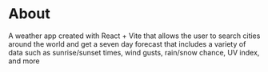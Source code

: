 # About

A weather app created with React + Vite that allows the user to search cities around the world and get a seven day forecast that includes a variety of data such as sunrise/sunset times, wind gusts, rain/snow chance, UV index, and more
